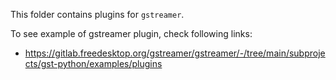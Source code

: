This folder contains plugins for `gstreamer`.

To see example of gstreamer plugin, check following links:
- https://gitlab.freedesktop.org/gstreamer/gstreamer/-/tree/main/subprojects/gst-python/examples/plugins

